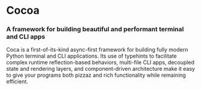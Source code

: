 # Cocoa
### A framework for building beautiful and performant terminal and CLI apps

Coca is a first-of-its-kind async-first framework for building fully modern Python terminal and CLI applications. Its use of typehints to facilitate complex runtime reflection-based behaviors, multi-file CLI apps, decoupled state and rendering layers, and component-driven architecture make it easy to give your programs both pizzaz and rich functionality while remaining efficient.
